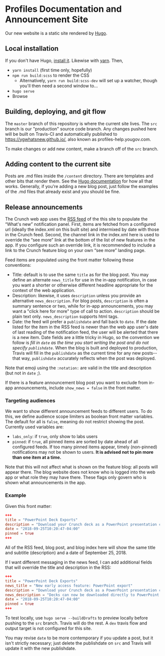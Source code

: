 # Profiles Documentation and Announcement Site

Our new website is a static site rendered by [Hugo](https://gohugo.io/).

## Local installation

If you don't have Hugo, [install it](https://gohugo.io/getting-started/quick-start/). Likewise with [yarn](https://yarnpkg.com/en/docs/install). Then,

* `yarn install` (first time only, hopefully)
* `npm run build:scss` to render the CSS
    * Alternatively, `yarn run build:scss-dev` will set up a watcher, though you'll then need a second window to...
* `hugo serve`
* Browse

## Building, deploying, and git flow

The `master` branch of this repository is where the current site lives. The `src` branch is our "production" source code branch. Any changes pushed here will be built on Travis-CI and automatically published to https://ygwhatsnew.github.io/, also known as profiles-help.yougov.com.

To make changes or add new content, make a branch off of the `src` branch.

## Adding content to the current site

Posts are .md files inside the `/content` directory. There are templates and other bits that render them. See the [Hugo documentation](https://gohugo.io/documentation/) for how all that works. Generally, if you're adding a new blog post, just follow the examples of the .md files that already exist and you should be fine.

## Release announcements

The Crunch web app uses the [RSS feed](https://profiles-help.yougov.com/index.xml) of the this site to populate the “What's new” notification panel. First, items are fetched from a configured url (ideally the index.xml on this built site) and intermixed by date with those in the Crunch feed. Second, the channel link in the index.xml here is used to override the “see more” link at the bottom of the list of new features in the app. If you configure such an override link, it is recommended to include a link to the Crunch feature blog on your own “see more” landing page.

Feed items are populated using the front matter following these conventions:

* Title: default is to use the same `title` as for the blog post. You may define an alternate `news_title` for use in the in-app notification, in case you want a shorter or otherwise different headline appropriate for the context of the web application.
* Description: likewise, it uses `description` unless you provide an alternative `news_description`. For blog posts, `description` is often a summary sentence or two, while for in-app announcements, you may want a "click here for more" type of call to action. `description` should be plain text only. `news_description` supports html tags.
* Date: the feed will prefer a `publishdate` and fall back to `date`. If the date listed for the item in the RSS feed is newer than the web app user's date of last reading of the notification feed, the user will be alerted that there is a new item. Date fields are a little tricky in Hugo, so the convention we follow is _fill in `date` as the time you start writing the post and do not specify `publishdate`_. When the blog is built and deployed to production, Travis will fill in the `publishdate` as the current time for any new posts--that way, `publishdate` accurately reflects when the post was deployed.

Note that emoji using the `:notation:` are valid in the title and description (but not in `date` ;).

If there is a feature announcement blog post you want to exclude from in-app announcements, include `show_news = false` in the front matter.

### Targeting audiences

We want to show different announcement feeds to different users. To do this, we define audience scope limiters as boolean front matter variables. The default for all is `false`, meaning do not restrict showing the post. Currently used variables are:

* `labs_only`: if `true`, only show to labs users
* `pinned`: if `true`, all pinned items are sorted by date ahead of all configured feeds. If too many pinned items appear, timely (non-pinned) notifications may not be shown to users. **It is advised not to pin more than one item at a time.**

Note that this will not affect what is shown on the feature blog: all posts will appear there. The blog website does not know who is logged into the web app or what role they may have there. These flags only govern who is shown what announcements in the app.

### Example

Given this front matter:

```toml
+++
title = "PowerPoint Deck Exports"
description = "Download your Crunch deck as a PowerPoint presentation complete with embedded graphs"
date = "2018-09-25T10:20:47-04:00"
pinned = true
+++
```

All of the RSS feed, blog post, and blog index here will show the same title and subtitle (description) and a date of September 25, 2018.

If I want different messaging in the news feed, I can add additional fields that will override the title and description in the RSS:

```toml
+++
title = "PowerPoint Deck Exports"
news_title = "New early access feature: PowerPoint export"
description = "Download your Crunch deck as a PowerPoint presentation complete with embedded graphs"
news_description = "Decks can now be downloaded directly to PowerPoint. Click here to learn more."
date = "2018-09-25T10:20:47-04:00"
pinned = true
+++
```

To test locally, use `hugo serve --buildDrafts` to preview locally before pushing to the `src` branch. Travis will do the rest. A `dev` travis flow and output target is not configured for this site.

You may revise `date` to be more contemporary if you update a post, but it isn't strictly necessary; just delete the publishdate on `src` and Travis will update it with the new publishdate. 